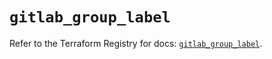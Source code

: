 # `gitlab_group_label`

Refer to the Terraform Registry for docs: [`gitlab_group_label`](https://registry.terraform.io/providers/gitlabhq/gitlab/16.11.0/docs/resources/group_label).
